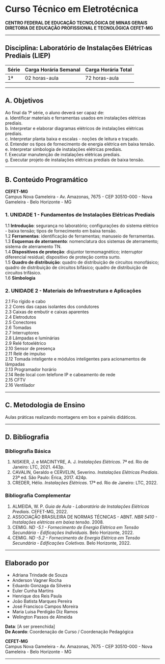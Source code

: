 # Curso Técnico em Eletrotécnica

**CENTRO FEDERAL DE EDUCAÇÃO TECNOLÓGICA DE MINAS GERAIS**  
**DIRETORIA DE EDUCAÇÃO PROFISSIONAL E TECNOLÓGICA CEFET-MG**

---

## Disciplina: Laboratório de Instalações Elétricas Prediais (LIEP)

| **Série**          | **Carga Horária Semanal** | **Carga Horária Total** |
|---------------------|---------------------------|-------------------------|
| 1ª                 | 02 horas-aula             | 72 horas-aula           |

---

## A. Objetivos

Ao final da 1ª série, o aluno deverá ser capaz de:  
a. Identificar materiais e ferramentas usados em instalações elétricas prediais.  
b. Interpretar e elaborar diagramas elétricos de instalações elétricas prediais.  
c. Interpretar planta baixa e escalas - noções de leitura e traçado.  
d. Entender os tipos de fornecimento de energia elétrica em baixa tensão.  
e. Interpretar simbologia de instalações elétricas prediais.  
f. Executar manutenção de instalações elétricas prediais.  
g. Executar projeto de instalações elétricas prediais de baixa tensão.

---

## B. Conteúdo Programático

**CEFET-MG**  
Campus Nova Gameleira - Av. Amazonas, 7675 - CEP 30510-000 - Nova Gameleira - Belo Horizonte - MG  

### 1. UNIDADE 1 - Fundamentos de Instalações Elétricas Prediais
1.1 **Introdução**: segurança no laboratório; configurações do sistema elétrico - baixa tensão; tipos de fornecimento em baixa tensão.  
1.2 **Ferramentas**: identificação de ferramentas; manuseio de ferramentas.  
1.3 **Esquemas de aterramento**: nomenclatura dos sistemas de aterramento; sistema de aterramento TN.  
1.4 **Dispositivos de proteção**: disjuntor termomagnético; interruptor diferencial residual; dispositivo de proteção contra surto.  
1.5 **Quadro de distribuição**: quadro de distribuição de circuitos monofásico; quadro de distribuição de circuitos bifásico; quadro de distribuição de circuitos trifásico.  
1.6 **Simbologia**

### 2. UNIDADE 2 - Materiais de Infraestrutura e Aplicações
2.1 Fio rígido e cabo  
2.2 Cores das capas isolantes dos condutores  
2.3 Caixas de embutir e caixas aparentes  
2.4 Eletrodutos  
2.5 Conectores  
2.6 Tomadas  
2.7 Interruptores  
2.8 Lâmpadas e luminárias  
2.9 Relé fotoelétrico  
2.10 Sensor de presença  
2.11 Relé de impulso  
2.12 Tomada inteligente e módulos inteligentes para acionamentos de lâmpadas  
2.13 Programador horário  
2.14 Rede local com telefone IP e cabeamento de rede  
2.15 CFTV  
2.16 Ventilador

---

## C. Metodologia de Ensino

Aulas práticas realizando montagens em box e painéis didáticos.

---

## D. Bibliografia

### Bibliografia Básica
1. NISKIER, J. e MACINTYRE, A. J. *Instalações Elétricas*. 7ª ed. Rio de Janeiro: LTC, 2021. 443p.  
2. CAVALIN, Geraldo e CERVELIN, Severino. *Instalações Elétricas Prediais*. 23ª ed. São Paulo: Érica, 2017. 424p.  
3. CREDER, Hélio. *Instalações Elétricas*. 17ª ed. Rio de Janeiro: LTC, 2022.

### Bibliografia Complementar
1. ALMEIDA, W. P. *Guia de Aula - Laboratório de Instalações Elétricas Prediais*. CEFET-MG, 2022.  
2. ASSOCIAÇÃO BRASILEIRA DE NORMAS TÉCNICAS - ABNT. *NBR 5410 - Instalações elétricas em baixa tensão*. 2008.  
3. CEMIG. *ND -5.1 - Fornecimento de Energia Elétrica em Tensão Secundária - Edificações Individuais*. Belo Horizonte, 2022.  
4. CEMIG. *ND -5.2 - Fornecimento de Energia Elétrica em Tensão Secundária - Edificações Coletivas*. Belo Horizonte, 2022.

---

## Elaborado por
- Adriana Trindade de Souza  
- Anderson Vagner Rocha  
- Eduardo Gonzaga da Silveira  
- Euler Cunha Martins  
- Henrique dos Reis Paula  
- João Batista Marques Pereira  
- José Francisco Campos Moreira  
- Maria Luisa Perdigão Diz Ramos  
- Welington Passos de Almeida  

**Data**: [A ser preenchida]  
**De Acordo**: Coordenação de Curso / Coordenação Pedagógica  

**CEFET-MG**  
Campus Nova Gameleira - Av. Amazonas, 7675 - CEP 30510-000 - Nova Gameleira - Belo Horizonte - MG  

---